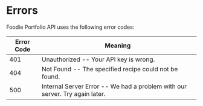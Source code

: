 # Errors

Foodie Portfolio API uses the following error codes:


Error Code | Meaning
---------- | -------
401 | Unauthorized -- Your API key is wrong.
404 | Not Found -- The specified recipe could not be found.
500 | Internal Server Error -- We had a problem with our server. Try again later.

